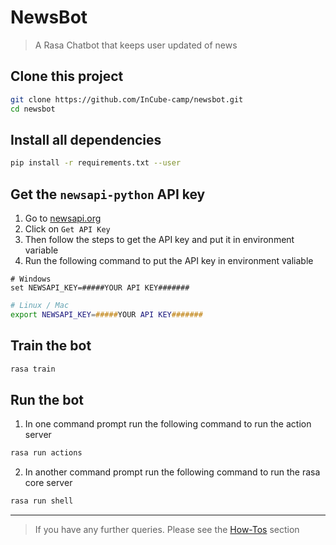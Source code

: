 # NewsBot
> A Rasa Chatbot that keeps user updated of news

## Clone this project
```zsh
git clone https://github.com/InCube-camp/newsbot.git
cd newsbot
```

## Install all dependencies
```zsh
pip install -r requirements.txt --user
```

## Get the `newsapi-python` API key
1. Go to [newsapi.org](https://newsapi.org/)
2. Click on `Get API Key`
3. Then follow the steps to get the API key and put it in environment variable
4. Run the following command to put the API key in environment valiable
```pwsh
# Windows
set NEWSAPI_KEY=#####YOUR API KEY#######
```
```zsh
# Linux / Mac
export NEWSAPI_KEY=#####YOUR API KEY#######
```

## Train the bot
```zsh
rasa train
```

## Run the bot
1. In one command prompt run the following command to run the action server
```zsh
rasa run actions
```
2. In another command prompt run the following command to run the rasa core server
```zsh
rasa run shell
```

---
> If you have any further queries. Please see the [How-Tos](https://github.com/InCube-camp/newsbot/blob/main/howto.md) section